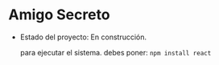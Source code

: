  <h1> Amigo Secreto </h1>

 - Estado del proyecto: En construcción.

   para ejecutar el sistema. debes poner:
   ```npm install react```
